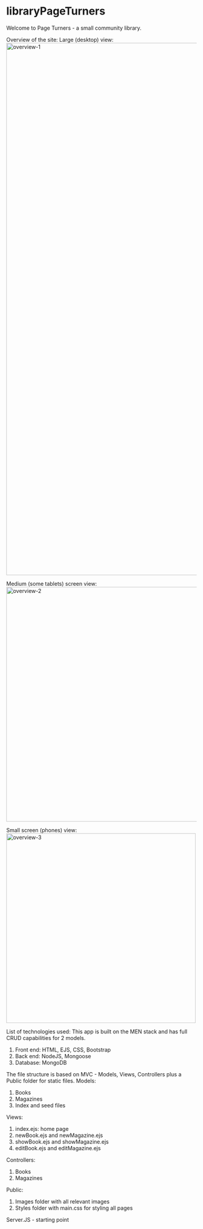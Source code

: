 # libraryPageTurners
Welcome to Page Turners - a small community library. 

Overview of the site:
Large (desktop) view:
<img width="1406" alt="overview-1" src="https://user-images.githubusercontent.com/115961145/204701311-8d551d5a-ca96-4c0e-8d57-08c6dacaa6f2.png">


Medium (some tablets) screen view:
<img width="620" alt="overview-2" src="https://user-images.githubusercontent.com/115961145/204701391-990b7b19-f1a3-4518-97d3-21db138a3cb2.png">


Small screen (phones) view:
<img width="501" alt="overview-3" src="https://user-images.githubusercontent.com/115961145/204701525-89a93711-2def-4d44-8c6b-c09e64f3a90a.png">


List of technologies used:
This app is built on the MEN stack and has full CRUD capabilities for 2 models.
1. Front end: HTML, EJS, CSS, Bootstrap
2. Back end: NodeJS, Mongoose
3. Database: MongoDB

The file structure is based on MVC - Models, Views, Controllers plus a Public folder for static files.
Models:
1. Books
2. Magazines
3. Index and seed files

Views:
1. index.ejs: home page
2. newBook.ejs and newMagazine.ejs
3. showBook.ejs and showMagazine.ejs
4. editBook.ejs and editMagazine.ejs

Controllers:
1. Books
2. Magazines

Public:
1. Images folder with all relevant images
2. Styles folder with main.css for styling all pages

Server.JS - starting point

